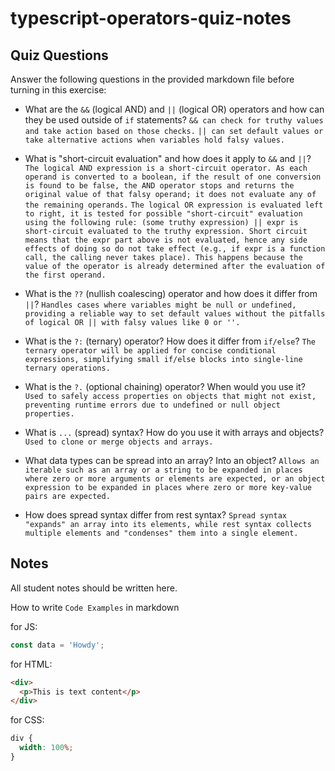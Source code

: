 # typescript-operators-quiz-notes

## Quiz Questions

Answer the following questions in the provided markdown file before turning in this exercise:

- What are the `&&` (logical AND) and `||` (logical OR) operators and how can they be used outside of `if` statements?
  `&& can check for truthy values and take action based on those checks.`
  `|| can set default values or take alternative actions when variables hold falsy values.`

- What is "short-circuit evaluation" and how does it apply to `&&` and `||`?
  `The logical AND expression is a short-circuit operator. As each operand is converted to a boolean, if the result of one conversion is found to be false, the AND operator stops and returns the original value of that falsy operand; it does not evaluate any of the remaining operands.`
  `The logical OR expression is evaluated left to right, it is tested for possible "short-circuit" evaluation using the following rule: (some truthy expression) || expr is short-circuit evaluated to the truthy expression. Short circuit means that the expr part above is not evaluated, hence any side effects of doing so do not take effect (e.g., if expr is a function call, the calling never takes place). This happens because the value of the operator is already determined after the evaluation of the first operand.`

- What is the `??` (nullish coalescing) operator and how does it differ from `||`?
  `Handles cases where variables might be null or undefined, providing a reliable way to set default values without the pitfalls of logical OR || with falsy values like 0 or ''.`

- What is the `?:` (ternary) operator? How does it differ from `if/else`?
  `The ternary operator will be applied for concise conditional expressions, simplifying small if/else blocks into single-line ternary operations.`

- What is the `?.` (optional chaining) operator? When would you use it?
  `Used to safely access properties on objects that might not exist, preventing runtime errors due to undefined or null object properties.`

- What is `...` (spread) syntax? How do you use it with arrays and objects?
  `Used to clone or merge objects and arrays.`

- What data types can be spread into an array? Into an object?
  `Allows an iterable such as an array or a string to be expanded in places where zero or more arguments or elements are expected, or an object expression to be expanded in places where zero or more key-value pairs are expected.`

- How does spread syntax differ from rest syntax?
  `Spread syntax "expands" an array into its elements, while rest syntax collects multiple elements and "condenses" them into a single element.`

## Notes

All student notes should be written here.

How to write `Code Examples` in markdown

for JS:

```js
const data = 'Howdy';
```

for HTML:

```html
<div>
  <p>This is text content</p>
</div>
```

for CSS:

```css
div {
  width: 100%;
}
```
